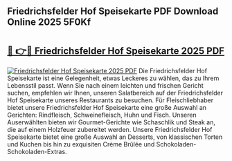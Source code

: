 ## Friedrichsfelder Hof Speisekarte PDF Download Online 2025 5F0Kf

# <h2><a href="http://gca64l.nevu.top/?p=Friedrichsfelder+Hof+Speisekarte">🔗 👉🔴 Friedrichsfelder Hof Speisekarte 2025 PDF</a></h2>

[![Friedrichsfelder Hof Speisekarte 2025 PDF](https://i.imgur.com/dBaPXMq.png)](http://gca64l.nevu.top/?p=Friedrichsfelder+Hof+Speisekarte)
Die Friedrichsfelder Hof Speisekarte ist eine Gelegenheit, etwas Leckeres zu wählen, das zu Ihrem Lebensstil passt. Wenn Sie nach einem leichten und frischen Gericht suchen, empfehlen wir Ihnen, unseren Salatbereich auf der Friedrichsfelder Hof Speisekarte unseres Restaurants zu besuchen. Für Fleischliebhaber bietet unsere Friedrichsfelder Hof Speisekarte eine große Auswahl an Gerichten: Rindfleisch, Schweinefleisch, Huhn und Fisch. Unseren Auserwählten bieten wir Gourmet-Gerichte wie Schaschlik und Steak an, die auf einem Holzfeuer zubereitet werden. Unsere Friedrichsfelder Hof Speisekarte bietet eine große Auswahl an Desserts, von klassischen Torten und Kuchen bis hin zu exquisiten Crème Brûlée und Schokoladen-Schokoladen-Extras.
